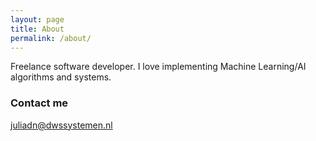 ```yaml
---
layout: page
title: About
permalink: /about/
---
```


Freelance software developer.
I love implementing Machine Learning/AI algorithms and systems.


### Contact me

[juliadn@dwssystemen.nl](mailto:juliadn@dwssystemen.nl)